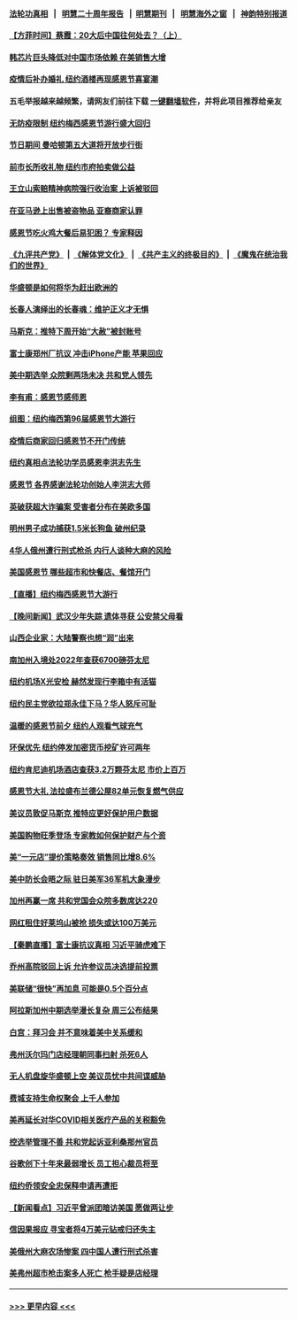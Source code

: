 #### [法轮功真相](https://github.com/gfw-breaker/truth/blob/master/README.md?t=0) &nbsp;&nbsp;|&nbsp;&nbsp; [明慧二十周年报告](https://github.com/gfw-breaker/mh-reports/blob/master/README.md?t=0) &nbsp;&nbsp;|&nbsp;&nbsp;[明慧期刊](https://github.com/gfw-breaker/mh-qikan) &nbsp;&nbsp;|&nbsp;&nbsp; [明慧海外之窗](https://github.com/gfw-breaker/mh-news/blob/master/README.md?t=0) &nbsp;&nbsp;|&nbsp;&nbsp; [神韵特别报道](https://github.com/gfw-breaker/mh-news/blob/master/shenyun.md?t=0)
#### [【方菲时间】蔡霞：20大后中国往何处去？（上）](../pages/nsc412/n13872567.md?t=11252050) 
#### [韩芯片巨头降低对中国市场依赖 在美销售大增](../pages/nsc412/n13872792.md?t=11252050) 
#### [疫情后补办婚礼 纽约酒楼再现感恩节喜宴潮](../pages/nsc412/n13872709.md?t=11252050) 
#### 五毛举报越来越频繁，请网友们前往下载 [一键翻墙软件](https://github.com/gfw-breaker/ssr-accounts)，并将此项目推荐给亲友
#### [无防疫限制 纽约梅西感恩节游行盛大回归](../pages/nsc412/n13872658.md?t=11252050) 
#### [节日期间 曼哈顿第五大道将开放步行街](../pages/nsc412/n13872706.md?t=11252050) 
#### [前市长所收礼物 纽约市府拍卖做公益](../pages/nsc412/n13872703.md?t=11252050) 
#### [王立山索赔精神病院强行收治案 上诉被驳回](../pages/nsc412/n13872633.md?t=11252050) 
#### [在亚马逊上出售被盗物品 亚裔商家认罪](../pages/nsc412/n13872630.md?t=11252050) 
#### [感恩节吃火鸡大餐后易犯困？ 专家释因](../pages/nsc412/n13872542.md?t=11252050) 
#### [《九评共产党》](https://github.com/begood0513/9ping.md/blob/master/README.md) &nbsp;|&nbsp; [《解体党文化》](../../../../jtdwh.md/blob/master/README.md)  &nbsp;|&nbsp; [《共产主义的终极目的》](../../../../gczydzjmd.md/blob/master/README.md) &nbsp;|&nbsp; [《魔鬼在统治我们的世界》](../../../../mgztzwmdsj.md/blob/master/README.md) 
#### [华盛顿是如何将华为赶出欧洲的](../pages/nsc412/n13871839.md?t=11252050) 
#### [长春人演绎出的长春魂：维护正义才无惧](../pages/nsc412/n13871764.md?t=11252050) 
#### [马斯克：推特下周开始“大赦”被封账号](../pages/nsc412/n13872553.md?t=11252050) 
#### [富士康郑州厂抗议 冲击iPhone产能 苹果回应](../pages/nsc412/n13872430.md?t=11252050) 
#### [美中期选举 众院剩两场未决 共和党人领先](../pages/nsc412/n13872540.md?t=11252050) 
#### [李有甫：感恩节感师恩](../pages/nsc412/n13872529.md?t=11252050) 
#### [组图：纽约梅西第96届感恩节大游行](../pages/nsc412/n13872464.md?t=11252050) 
#### [疫情后商家回归感恩节不开门传统](../pages/nsc412/n13872108.md?t=11252050) 
#### [纽约真相点法轮功学员感恩李洪志先生](../pages/nsc412/n13872015.md?t=11252050) 
#### [感恩节 各界感谢法轮功创始人李洪志大师](../pages/nsc412/n13872002.md?t=11252050) 
#### [英破获超大诈骗案 受害者分布在美欧多国](../pages/nsc412/n13872410.md?t=11252050) 
#### [明州男子成功捕获1.5米长狗鱼 破州纪录](../pages/nsc412/n13871964.md?t=11252050) 
#### [4华人俄州遭行刑式枪杀 内行人谈种大麻的风险](../pages/nsc412/n13872029.md?t=11252050) 
#### [美国感恩节 哪些超市和快餐店、餐馆开门](../pages/nsc412/n13872360.md?t=11252050) 
#### [【直播】纽约梅西感恩节大游行](../pages/nsc412/n13871991.md?t=11252050) 
#### [【晚间新闻】武汉少年失踪 遗体寻获 公安禁父母看](../pages/nsc412/n13872229.md?t=11252050) 
#### [山西企业家：大陆警察也想“润”出来](../pages/nsc412/n13871990.md?t=11252050) 
#### [南加州入境处2022年查获6700磅芬太尼](../pages/nsc412/n13872195.md?t=11252050) 
#### [纽约机场X光安检 赫然发现行李箱中有活猫](../pages/nsc412/n13872164.md?t=11252050) 
#### [纽约民主党欲拉郑永佳下马？华人怒斥可耻](../pages/nsc412/n13872009.md?t=11252050) 
#### [温暖的感恩节前夕 纽约人观看气球充气](../pages/nsc412/n13872033.md?t=11252050) 
#### [环保优先 纽约停发加密货币挖矿许可两年](../pages/nsc412/n13872013.md?t=11252050) 
#### [纽约肯尼迪机场酒店查获3.2万颗芬太尼 市价上百万](../pages/nsc412/n13872040.md?t=11252050) 
#### [感恩节大礼 法拉盛布兰德公屋82单元恢复燃气供应](../pages/nsc412/n13872007.md?t=11252050) 
#### [美议员敦促马斯克 推特应更好保护用户数据](../pages/nsc412/n13871930.md?t=11252050) 
#### [美国购物旺季登场 专家教如何保护财产与个资](../pages/nsc412/n13871958.md?t=11252050) 
#### [美“一元店”提价策略奏效 销售同比增8.6%](../pages/nsc412/n13871863.md?t=11252050) 
#### [美中防长会晤之际 驻日美军36军机大象漫步](../pages/nsc412/n13871878.md?t=11252050) 
#### [加州再赢一席 共和党国会众院多数席达220](../pages/nsc412/n13871902.md?t=11252050) 
#### [网红租住好莱坞山被抢 损失或达100万美元](../pages/nsc412/n13871827.md?t=11252050) 
#### [【秦鹏直播】富士康抗议真相 习近平骑虎难下](../pages/nsc412/n13871811.md?t=11252050) 
#### [乔州高院驳回上诉 允许参议员决选提前投票](../pages/nsc412/n13871848.md?t=11252050) 
#### [美联储“很快”再加息 可能是0.5个百分点](../pages/nsc412/n13871860.md?t=11252050) 
#### [阿拉斯加州中期选举漫长复杂 周三公布结果](../pages/nsc412/n13871781.md?t=11252050) 
#### [白宫：拜习会 并不意味着美中关系缓和](../pages/nsc412/n13871836.md?t=11252050) 
#### [弗州沃尔玛门店经理朝同事扫射 杀死6人](../pages/nsc412/n13871813.md?t=11252050) 
#### [无人机盘旋华盛顿上空 美议员忧中共间谍威胁](../pages/nsc412/n13871686.md?t=11252050) 
#### [费城支持生命权聚会 上千人参加](../pages/nsc412/n13871713.md?t=11252050) 
#### [美再延长对华COVID相关医疗产品的关税豁免](../pages/nsc412/n13871778.md?t=11252050) 
#### [控选举管理不善 共和党起诉亚利桑那州官员](../pages/nsc412/n13871701.md?t=11252050) 
#### [谷歌创下十年来最弱增长 员工担心裁员将至](../pages/nsc412/n13871721.md?t=11252050) 
#### [纽约侨领安全忠保释申请再遭拒](../pages/nsc412/n13871301.md?t=11252050) 
#### [【新闻看点】习近平曾派团暗访美国 愿做两让步](../pages/nsc412/n13871108.md?t=11252050) 
#### [信因果报应 寻宝者将4万美元钻戒归还失主](../pages/nsc412/n13871334.md?t=11252050) 
#### [美俄州大麻农场惨案 四中国人遭行刑式杀害](../pages/nsc412/n13871609.md?t=11252050) 
#### [美弗州超市枪击案多人死亡 枪手疑是店经理](../pages/nsc412/n13871495.md?t=11252050) 

----
#### [ >>> 更早内容 <<< ](../indexes/nsc412-earlier.md)

